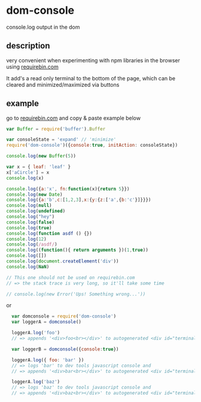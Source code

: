 # dom-console
console.log output in the dom

## description
very convenient when experimenting with npm libraries in the browser using [requirebin.com](http://requirebin.com/)

It add's a read only terminal to the bottom of the page, which can be
cleared and minimized/maximized via buttons

## example
go to [requirebin.com](http://requirebin.com/) and copy & paste example below

```js
var Buffer = require('buffer').Buffer

var consoleState = 'expand' // 'minimize'
require('dom-console')({console:true, initAction: consoleState})

console.log(new Buffer(5))

var x = { leaf: 'leaf' }
x['aCircle'] = x
console.log(x)

console.log({a:'x', fn:function(x){return 5}})
console.log(new Date)
console.log({a:'b',c:[1,2,3],x:{y:{z:['a',{b:'c'}]}}})
console.log(null)
console.log(undefined)
console.log("hey")
console.log(false)
console.log(true)
console.log(function asdf () {})
console.log(12)
console.log(/asdf/)
console.log((function(){ return arguments })(1,true))
console.log([])
console.log(document.createElement('div'))
console.log(NaN)

// This one should not be used on requirebin.com
// => the stack trace is very long, so it'll take some time

// console.log(new Error('Ups! Something wrong...'))

```
or
```js
  var domconsole = require('dom-console')
  var loggerA = domconsole()

  loggerA.log('foo')
  // => appends '<div>foo<br></div>' to autogenerated <div id="terminal"></div>

  var loggerB = domconsole({console:true})

  loggerA.log({ foo: 'bar' })
  // => logs 'bar' to dev tools javascript console and
  // => appends '<div>bar<br></div>' to autogenerated <div id="terminal"></div>

  loggerA.log('baz')
  // => logs 'baz' to dev tools javascript console and
  // => appends '<div>baz<br></div>' to autogenerated <div id="terminal"></div>

```
